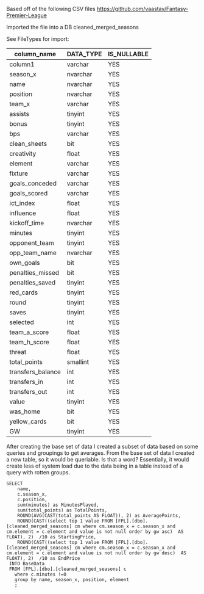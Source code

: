 Based off of the following CSV files
https://github.com/vaastav/Fantasy-Premier-League

Imported the file into a DB cleaned_merged_seasons

See FileTypes for import:

| column\_name       | DATA\_TYPE | IS\_NULLABLE |
| ------------------ | ---------- | ------------ |
| column1            | varchar    | YES          |
| season\_x          | nvarchar   | YES          |
| name               | nvarchar   | YES          |
| position           | nvarchar   | YES          |
| team\_x            | varchar    | YES          |
| assists            | tinyint    | YES          |
| bonus              | tinyint    | YES          |
| bps                | varchar    | YES          |
| clean\_sheets      | bit        | YES          |
| creativity         | float      | YES          |
| element            | varchar    | YES          |
| fixture            | varchar    | YES          |
| goals\_conceded    | varchar    | YES          |
| goals\_scored      | varchar    | YES          |
| ict\_index         | float      | YES          |
| influence          | float      | YES          |
| kickoff\_time      | nvarchar   | YES          |
| minutes            | tinyint    | YES          |
| opponent\_team     | tinyint    | YES          |
| opp\_team\_name    | nvarchar   | YES          |
| own\_goals         | bit        | YES          |
| penalties\_missed  | bit        | YES          |
| penalties\_saved   | tinyint    | YES          |
| red\_cards         | tinyint    | YES          |
| round              | tinyint    | YES          |
| saves              | tinyint    | YES          |
| selected           | int        | YES          |
| team\_a\_score     | float      | YES          |
| team\_h\_score     | float      | YES          |
| threat             | float      | YES          |
| total\_points      | smallint   | YES          |
| transfers\_balance | int        | YES          |
| transfers\_in      | int        | YES          |
| transfers\_out     | int        | YES          |
| value              | tinyint    | YES          |
| was\_home          | bit        | YES          |
| yellow\_cards      | bit        | YES          |
| GW                 | tinyint    | YES          |

After creating the base set of data I created a subset of data based on some queries and groupings to get averages. From the base set of data I created a new table, so it would be queriable. Is that a word? Essentially, it would create less of system load due to the data being in a table instead of a query with rotten groups.


```
SELECT 
	name, 
	c.season_x, 
	c.position, 
	sum(minutes) as MinutesPlayed, 
	sum(total_points) as TotalPoints,
	ROUND(AVG(CAST(total_points AS FLOAT)), 2) as AveragePoints,
	ROUND(CAST((select top 1 value FROM [FPL].[dbo].[cleaned_merged_seasons] cm where cm.season_x = c.season_x and cm.element = c.element and value is not null order by gw asc)  AS FLOAT), 2)  /10 as StartingPrice,
	ROUND(CAST((select top 1 value FROM [FPL].[dbo].[cleaned_merged_seasons] cm where cm.season_x = c.season_x and cm.element = c.element and value is not null order by gw desc)  AS FLOAT), 2)  /10 as EndPrice
 INTO BaseData
 FROM [FPL].[dbo].[cleaned_merged_seasons] c
   where c.minutes !=0
   group by name, season_x, position, element
   ;
   ```
